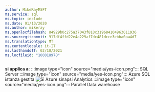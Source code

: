 ```yaml
---
author: MikeRayMSFT
ms.service: sql
ms.topic: include
ms.date: 01/13/2020
ms.author: mikeray
ms.openlocfilehash: 84929b0c275a37043f810c319684104963011936
ms.sourcegitcommit: 917df4ffd22e4a229af7dc481dcce3ebba0aa4d7
ms.translationtype: MT
ms.contentlocale: it-IT
ms.lasthandoff: 02/10/2021
ms.locfileid: "100018978"
---
```

<Token>**si applica a:** :::image type="icon" source="media/yes-icon.png"::: SQL Server :::image type="icon" source="media/yes-icon.png"::: Azure SQL istanza gestita ![ Sì ](media/yes-icon.png) Azure sinapsi Analytics :::image type="icon" source="media/yes-icon.png"::: Parallel Data warehouse</Token>
